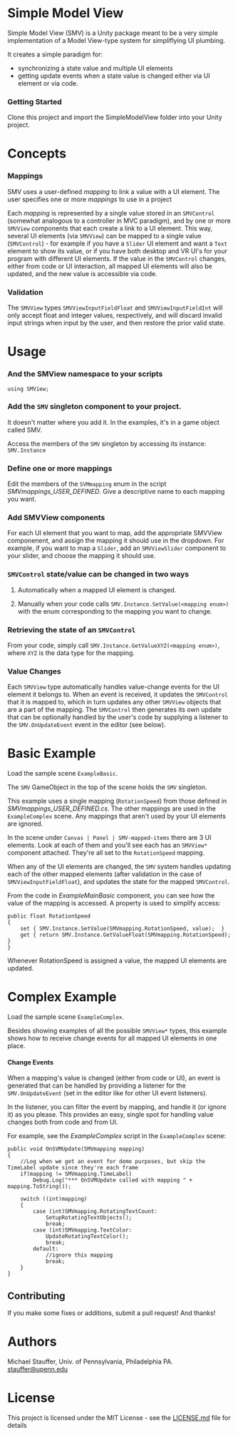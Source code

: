 # Simple Model View

Simple Model View (SMV) is a Unity package meant to be a very simple implementation of a Model View-type system for simpliflying UI plumbing. 

It creates a simple paradigm for:
- synchronizing a state value and multiple UI elements
- getting update events when a state value is changed either via UI element or via code.

### Getting Started

Clone this project and import the SimpleModelView folder into your Unity project.

# Concepts

### Mappings
SMV uses a user-defined _mapping_ to link a value with a UI element. The user specifies one or more _mappings_ to use in a project

Each _mapping_ is represented by a single value stored in an `SMVControl` (somewhat analogous to a controller in MVC paradigm), and by one or more `SMVView` components that each create a link to a UI element. This way, several UI elements (via `SMVView`) can be mapped to a single value (`SMVControl`) - for example if you have a `Slider` UI element and want a `Text` element to show its value, or if you have both desktop and VR UI's for your program with different UI elements. If the value in the `SMVControl` changes, either from code or UI interaction, all mapped UI elements will also be updated, and the new value is accessible via code.

### Validation

The `SMVView` types `SMVViewInputFieldFloat` and `SMVViewInputFieldInt` will only accept float and integer values, respectively, and will discard invalid input strings when input by the user, and then restore the prior valid state.

# Usage

### And the SMView namespace to your scripts
`using SMView;` 

### Add the `SMV` singleton component to your project.
It doesn't matter where you add it. In the examples, it's in a game object called SMV.

Access the members of the `SMV` singleton by accessing its instance: `SMV.Instance`

### Define one or more mappings
Edit the members of the `SVMmapping` enum in the script _SMVmappings\_USER\_DEFINED_. Give a descriptive name to each mapping you want.

### Add SMVView components
For each UI element that you want to map, add the appropriate SMVView componenent, and assign the mapping it should use in the dropdown. For example, if you want to map a `Slider`, add an `SMVViewSlider` component to your slider, and choose the mapping it should use.

### `SMVControl` state/value can be changed in two ways
1) Automatically when a mapped UI element is changed.

2) Manually when your code calls `SMV.Instance.SetValue(<mapping enum>)` with the enum corresponding to the mapping you want to change.

### Retrieving the state of an `SMVControl`

From your code, simply call `SMV.Instance.GetValueXYZ(<mapping enum>)`, where `XYZ` is the data type for the mapping.

### Value Changes

Each `SMVView` type automatically handles value-change events for the UI element it belongs to. When an event is received, it updates the `SMVControl` that it is mapped to, which in turn updates any other `SMVView` objects that are a part of the mapping. The `SMVControl` then generates its own update that can be optionally handled by the user's code by supplying a listener to the `SMV.OnUpdateEvent` event in the editor (see below).

# Basic Example

Load the sample scene `ExampleBasic`.

The `SMV` GameObject in the top of the scene holds the `SMV` singleton.

This example uses a single mapping (`RotationSpeed`) from those defined in _SMVmappings_USER_DEFINED.cs_. The other mappings are used in the `ExampleComplex` scene. Any mappings that aren't used by your UI elements are ignored.

In the scene under `Canvas | Panel | SMV-mapped-items` there are 3 UI elements. Look at each of them and you'll see each has an `SMVView*` component attached. They're all set to the `RotationSpeed` mapping.

When any of the UI elements are changed, the `SMV` system handles updating each of the other mapped elements (after validation in the case of `SMVViewInputFieldFloat`), and updates the state for the mapped `SMVControl`.

From the code in _ExampleMainBasic_ component, you can see how the value of the mapping is accessed. A property is used to simplify access:

	public float RotationSpeed
	{
	    set { SMV.Instance.SetValue(SMVmapping.RotationSpeed, value);  }
	    get { return SMV.Instance.GetValueFloat(SMVmapping.RotationSpeed); }
	}

Whenever RotationSpeed is assigned a value, the mapped UI elements are updated.

# Complex Example

Load the sample scene `ExampleComplex`.

Besides showing examples of all the possible `SMVView*` types, this example shows how to receive change events for all mapped UI elements in one place.

#### Change Events

When a mapping's value is changed (either from code or UI), an event is generated that can be handled by providing a listener for the `SMV.OnUpdateEvent` (set in the editor like for other UI event listeners).

In the listener, you can filter the event by mapping, and handle it (or ignore it) as you please. This provides an easy, single spot for handling value changes both from code and from UI. 

For example, see the _ExampleComplex_ script in the `ExampleComplex` scene:

    public void OnSVMUpdate(SMVmapping mapping)
    {
        //Log when we get an event for demo purposes, but skip the TimeLabel update since they're each frame
        if(mapping != SMVmapping.TimeLabel)
            Debug.Log("*** OnSVMUpdate called with mapping " + mapping.ToString());

        switch ((int)mapping)
        {
            case (int)SMVmapping.RotatingTextCount:
                SetupRotatingTextObjects();
                break;
            case (int)SMVmapping.TextColor:
                UpdateRotatingTextColor();
                break;
            default:
				//ignore this mapping
                break;
        }
    }   

## Contributing

If you make some fixes or additions, submit a pull request! And thanks!

# Authors

Michael Stauffer, Univ. of Pennsylvania, Philadelphia PA.
stauffer@upenn.edu

# License

This project is licensed under the MIT License - see the [LICENSE.md](LICENSE.md) file for details

